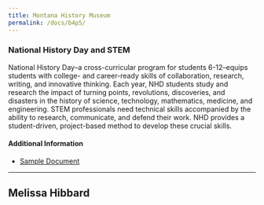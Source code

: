 ```yaml
---
title: Montana History Museum
permalink: /docs/b4p5/
---
```


### National History Day and STEM
National History Day–a cross-curricular program for students 6-12–equips students with college- and career-ready skills of collaboration, research, writing, and innovative thinking. Each year, NHD students study and research the impact of turning points, revolutions, discoveries, and disasters in the history of science, technology, mathematics, medicine, and engineering. STEM professionals need technical skills accompanied by the ability to research, communicate, and defend their work. NHD provides a student-driven, project-based method to develop these crucial skills.

#### Additional Information
 - [Sample Document](../wednesday/breakout7/documents/b1p1d1.pdf)

***

## Melissa Hibbard